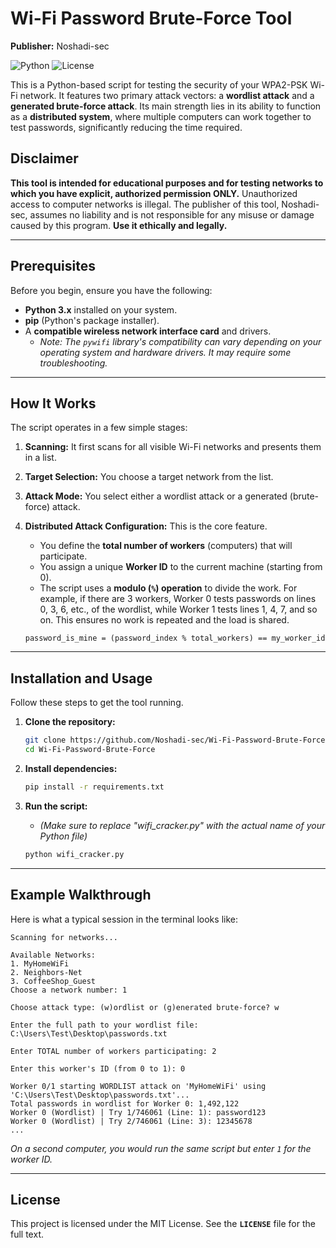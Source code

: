 # Wi-Fi Password Brute-Force Tool 

**Publisher:** Noshadi-sec

![Python](https://img.shields.io/badge/python-3.8+-blue.svg)
![License](https://img.shields.io/badge/License-MIT-yellow.svg)

This is a Python-based script for testing the security of your WPA2-PSK Wi-Fi network. It features two primary attack vectors: a **wordlist attack** and a **generated brute-force attack**. Its main strength lies in its ability to function as a **distributed system**, where multiple computers can work together to test passwords, significantly reducing the time required.

## Disclaimer

**This tool is intended for educational purposes and for testing networks to which you have explicit, authorized permission ONLY.** Unauthorized access to computer networks is illegal. The publisher of this tool, Noshadi-sec, assumes no liability and is not responsible for any misuse or damage caused by this program. **Use it ethically and legally.**

---

## Prerequisites

Before you begin, ensure you have the following:

* **Python 3.x** installed on your system.
* **pip** (Python's package installer).
* A **compatible wireless network interface card** and drivers.
    * *Note: The `pywifi` library's compatibility can vary depending on your operating system and hardware drivers. It may require some troubleshooting.*

---

## How It Works

The script operates in a few simple stages:

1.  **Scanning:** It first scans for all visible Wi-Fi networks and presents them in a list.
2.  **Target Selection:** You choose a target network from the list.
3.  **Attack Mode:** You select either a wordlist attack or a generated (brute-force) attack.
4.  **Distributed Attack Configuration:** This is the core feature.
    * You define the **total number of workers** (computers) that will participate.
    * You assign a unique **Worker ID** to the current machine (starting from 0).
    * The script uses a **modulo (`%`) operation** to divide the work. For example, if there are 3 workers, Worker 0 tests passwords on lines 0, 3, 6, etc., of the wordlist, while Worker 1 tests lines 1, 4, 7, and so on. This ensures no work is repeated and the load is shared.
    
    `password_is_mine = (password_index % total_workers) == my_worker_id`

---

## Installation and Usage

Follow these steps to get the tool running.

1.  **Clone the repository:**
    ```bash
    git clone https://github.com/Noshadi-sec/Wi-Fi-Password-Brute-Force.git
    cd Wi-Fi-Password-Brute-Force
    ```

2.  **Install dependencies:**
    ```bash
    pip install -r requirements.txt
    ```

3.  **Run the script:**
    * *(Make sure to replace "wifi_cracker.py" with the actual name of your Python file)*
    ```bash
    python wifi_cracker.py
    ```
---

## Example Walkthrough

Here is what a typical session in the terminal looks like:

```
Scanning for networks...

Available Networks:
1. MyHomeWiFi
2. Neighbors-Net
3. CoffeeShop_Guest
Choose a network number: 1

Choose attack type: (w)ordlist or (g)enerated brute-force? w

Enter the full path to your wordlist file: C:\Users\Test\Desktop\passwords.txt

Enter TOTAL number of workers participating: 2

Enter this worker's ID (from 0 to 1): 0

Worker 0/1 starting WORDLIST attack on 'MyHomeWiFi' using 'C:\Users\Test\Desktop\passwords.txt'...
Total passwords in wordlist for Worker 0: 1,492,122
Worker 0 (Wordlist) | Try 1/746061 (Line: 1): password123
Worker 0 (Wordlist) | Try 2/746061 (Line: 3): 12345678
...
```
*On a second computer, you would run the same script but enter `1` for the worker ID.*

---

## License

This project is licensed under the MIT License. See the **`LICENSE`** file for the full text.
